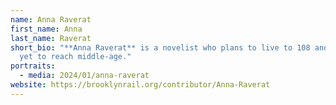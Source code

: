 ```yaml
---
name: Anna Raverat
first_name: Anna
last_name: Raverat
short_bio: "**Anna Raverat** is a novelist who plans to live to 108 and so has
  yet to reach middle-age."
portraits:
  - media: 2024/01/anna-raverat
website: https://brooklynrail.org/contributor/Anna-Raverat
---
```

